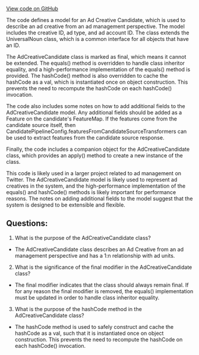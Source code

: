 [View code on GitHub](https://github.com/misbahsy/the-algorithm/product-mixer/component-library/src/main/scala/com/twitter/product_mixer/component_library/model/candidate/hubble/AdCreativeCandidate.scala)

The code defines a model for an Ad Creative Candidate, which is used to describe an ad creative from an ad management perspective. The model includes the creative ID, ad type, and ad account ID. The class extends the UniversalNoun class, which is a common interface for all objects that have an ID. 

The AdCreativeCandidate class is marked as final, which means it cannot be extended. The equals() method is overridden to handle class inheritor equality, and a high-performance implementation of the equals() method is provided. The hashCode() method is also overridden to cache the hashCode as a val, which is instantiated once on object construction. This prevents the need to recompute the hashCode on each hashCode() invocation. 

The code also includes some notes on how to add additional fields to the AdCreativeCandidate model. Any additional fields should be added as a Feature on the candidate's FeatureMap. If the features come from the candidate source itself, then CandidatePipelineConfig.featuresFromCandidateSourceTransformers can be used to extract features from the candidate source response. 

Finally, the code includes a companion object for the AdCreativeCandidate class, which provides an apply() method to create a new instance of the class. 

This code is likely used in a larger project related to ad management on Twitter. The AdCreativeCandidate model is likely used to represent ad creatives in the system, and the high-performance implementation of the equals() and hashCode() methods is likely important for performance reasons. The notes on adding additional fields to the model suggest that the system is designed to be extensible and flexible.
## Questions: 
 1. What is the purpose of the AdCreativeCandidate class?
- The AdCreativeCandidate class describes an Ad Creative from an ad management perspective and has a 1:n relationship with ad units.

2. What is the significance of the final modifier in the AdCreativeCandidate class?
- The final modifier indicates that the class should always remain final. If for any reason the final modifier is removed, the equals() implementation must be updated in order to handle class inheritor equality.

3. What is the purpose of the hashCode method in the AdCreativeCandidate class?
- The hashCode method is used to safely construct and cache the hashCode as a val, such that it is instantiated once on object construction. This prevents the need to recompute the hashCode on each hashCode() invocation.